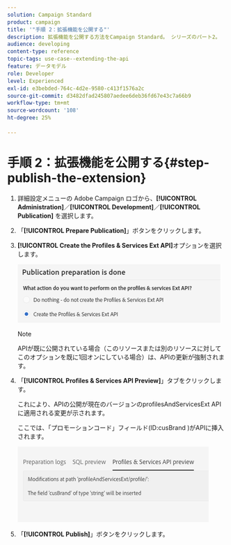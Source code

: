 ```yaml
---
solution: Campaign Standard
product: campaign
title: '"手順 2：拡張機能を公開する"'
description: 拡張機能を公開する方法をCampaign Standard。 シリーズのパート2。
audience: developing
content-type: reference
topic-tags: use-case--extending-the-api
feature: データモデル
role: Developer
level: Experienced
exl-id: e3bebded-764c-4d2e-9580-c413f1576a2c
source-git-commit: d3482dfad245807aedee6deb36fd67e43c7a66b9
workflow-type: tm+mt
source-wordcount: '108'
ht-degree: 25%

---
```


# 手順 2：拡張機能を公開する{#step-publish-the-extension}

1. 詳細設定メニューの Adobe Campaign ロゴから、**[!UICONTROL Administration]**／**[!UICONTROL Development]**／**[!UICONTROL Publication]** を選択します。
1. 「**[!UICONTROL Prepare Publication]**」ボタンをクリックします。
1. **[!UICONTROL Create the Profiles & Services Ext API]**&#x200B;オプションを選択します。

   ![](assets/create-profile-and-services-api.png)

   >[!NOTE]
   >
   >APIが既に公開されている場合（このリソースまたは別のリソースに対してこのオプションを既に1回オンにしている場合）は、APIの更新が強制されます。

1. 「**[!UICONTROL Profiles & Services API Preview]**」タブをクリックします。

   これにより、APIの公開が現在のバージョンのprofilesAndServicesExt APIに適用される変更が示されます。

   ここでは、「プロモーションコード」フィールド(ID:cusBrand )がAPIに挿入されます。

   ![](assets/extendpandsapi_diff.png)

1. 「**[!UICONTROL Publish]**」ボタンをクリックします。
